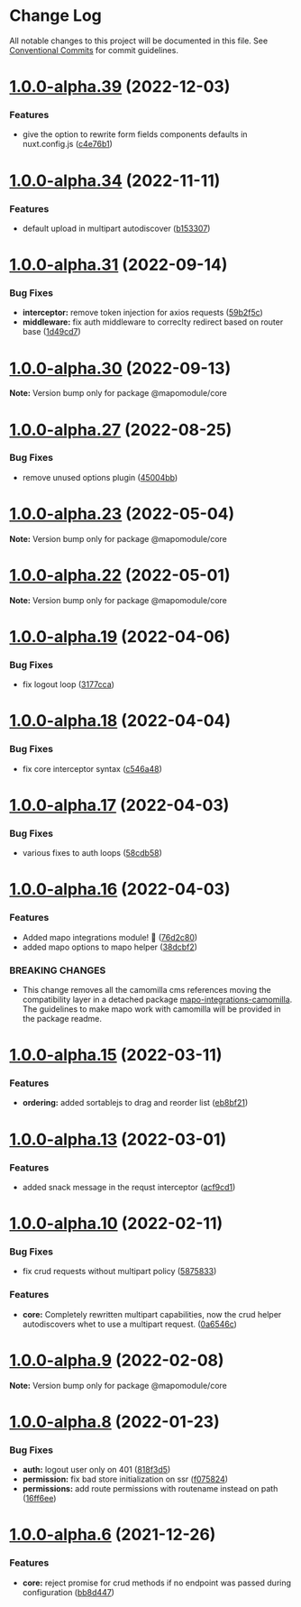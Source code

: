 # Change Log

All notable changes to this project will be documented in this file.
See [Conventional Commits](https://conventionalcommits.org) for commit guidelines.

# [1.0.0-alpha.39](https://github.com/lotrekagency/mapo/compare/v1.0.0-alpha.38...v1.0.0-alpha.39) (2022-12-03)


### Features

* give the option to rewrite form fields components defaults in nuxt.config.js ([c4e76b1](https://github.com/lotrekagency/mapo/commit/c4e76b153b145cc670ef988e9501e1a8fbc0005e))





# [1.0.0-alpha.34](https://github.com/lotrekagency/mapo/compare/v1.0.0-alpha.33...v1.0.0-alpha.34) (2022-11-11)


### Features

* default upload in multipart autodiscover ([b153307](https://github.com/lotrekagency/mapo/commit/b15330725a64a0931d2de49929a01e3a7319b382))





# [1.0.0-alpha.31](https://github.com/lotrekagency/mapo/compare/v1.0.0-alpha.30...v1.0.0-alpha.31) (2022-09-14)


### Bug Fixes

* **interceptor:** remove token injection for axios requests ([59b2f5c](https://github.com/lotrekagency/mapo/commit/59b2f5cb3dfd0becd78df02f30bc32967643e276))
* **middleware:** fix auth middleware to correclty redirect based on router base ([1d49cd7](https://github.com/lotrekagency/mapo/commit/1d49cd72e141888ef7aae91ac0ddb13f8d0fce7a))





# [1.0.0-alpha.30](https://github.com/lotrekagency/mapo/compare/v1.0.0-alpha.29...v1.0.0-alpha.30) (2022-09-13)

**Note:** Version bump only for package @mapomodule/core





# [1.0.0-alpha.27](https://github.com/lotrekagency/mapo/compare/v1.0.0-alpha.26...v1.0.0-alpha.27) (2022-08-25)


### Bug Fixes

* remove unused options plugin ([45004bb](https://github.com/lotrekagency/mapo/commit/45004bb158267c7e2f7795c1d12cf568f9d7ded2))





# [1.0.0-alpha.23](https://github.com/lotrekagency/mapo/compare/v1.0.0-alpha.22...v1.0.0-alpha.23) (2022-05-04)

**Note:** Version bump only for package @mapomodule/core





# [1.0.0-alpha.22](https://github.com/lotrekagency/mapo/compare/v1.0.0-alpha.21...v1.0.0-alpha.22) (2022-05-01)

**Note:** Version bump only for package @mapomodule/core





# [1.0.0-alpha.19](https://github.com/lotrekagency/mapo/compare/v1.0.0-alpha.18...v1.0.0-alpha.19) (2022-04-06)


### Bug Fixes

* fix logout loop ([3177cca](https://github.com/lotrekagency/mapo/commit/3177ccaf4be6151feec379c4241f8784b79d4361))





# [1.0.0-alpha.18](https://github.com/lotrekagency/mapo/compare/v1.0.0-alpha.17...v1.0.0-alpha.18) (2022-04-04)


### Bug Fixes

* fix core interceptor syntax ([c546a48](https://github.com/lotrekagency/mapo/commit/c546a48f22bf689d4b679aaab82b2b9ed62f26cc))





# [1.0.0-alpha.17](https://github.com/lotrekagency/mapo/compare/v1.0.0-alpha.16...v1.0.0-alpha.17) (2022-04-03)


### Bug Fixes

* various fixes to auth loops ([58cdb58](https://github.com/lotrekagency/mapo/commit/58cdb586e88df8e595876ba4dd4d4cc11865f7e3))





# [1.0.0-alpha.16](https://github.com/lotrekagency/mapo/compare/v1.0.0-alpha.15...v1.0.0-alpha.16) (2022-04-03)


### Features

* Added mapo integrations module! 🎉 ([76d2c80](https://github.com/lotrekagency/mapo/commit/76d2c805245b4cf49a33696339da52e4c17f4053))
* added mapo options to mapo helper ([38dcbf2](https://github.com/lotrekagency/mapo/commit/38dcbf28d286eb02c2a6785a883a14edaa0837b1))


### BREAKING CHANGES

* This change removes all the camomilla cms references moving the compatibility layer in a detached package [mapo-integrations-camomilla](https://github.com/lotrekagency/mapo-integrations-camomilla). The guidelines to make mapo work with camomilla will be provided in the package readme.





# [1.0.0-alpha.15](https://github.com/lotrekagency/mapo/compare/v1.0.0-alpha.14...v1.0.0-alpha.15) (2022-03-11)


### Features

* **ordering:** added sortablejs to drag and reorder list ([eb8bf21](https://github.com/lotrekagency/mapo/commit/eb8bf21c3178c3ad62db5aa7c06c0562e944dea6))





# [1.0.0-alpha.13](https://github.com/lotrekagency/mapo/compare/v1.0.0-alpha.12...v1.0.0-alpha.13) (2022-03-01)


### Features

* added snack message in the requst interceptor ([acf9cd1](https://github.com/lotrekagency/mapo/commit/acf9cd1efbabc13eb99af7f4bfe0dcf096112ec0))





# [1.0.0-alpha.10](https://github.com/lotrekagency/mapo/compare/v1.0.0-alpha.9...v1.0.0-alpha.10) (2022-02-11)


### Bug Fixes

* fix crud requests without multipart policy ([5875833](https://github.com/lotrekagency/mapo/commit/5875833209872a2609b653a089fff80c447b14e9))


### Features

* **core:** Completely rewritten multipart capabilities, now the crud helper autodiscovers whet to use a multipart request. ([0a6546c](https://github.com/lotrekagency/mapo/commit/0a6546c9adeaf1fcf57a88105101e476b8b786dc))





# [1.0.0-alpha.9](https://github.com/lotrekagency/mapo/compare/v1.0.0-alpha.8...v1.0.0-alpha.9) (2022-02-08)

**Note:** Version bump only for package @mapomodule/core





# [1.0.0-alpha.8](https://github.com/lotrekagency/mapo/compare/v1.0.0-alpha.7...v1.0.0-alpha.8) (2022-01-23)


### Bug Fixes

* **auth:** logout user only on 401 ([818f3d5](https://github.com/lotrekagency/mapo/commit/818f3d5ff315635438ac9bc9566a1b2fd2c5cf03))
* **permission:** fix bad store initialization on ssr ([f075824](https://github.com/lotrekagency/mapo/commit/f075824561d6a71ce07ecbba70e994102abd623b))
* **permissions:** add route permissions with routename instead on path ([16ff6ee](https://github.com/lotrekagency/mapo/commit/16ff6eee5e3a8ddbf9e7aea1ba05e8a88fb43932))





# [1.0.0-alpha.6](https://github.com/lotrekagency/mapo/compare/v1.0.0-alpha.5...v1.0.0-alpha.6) (2021-12-26)


### Features

* **core:** reject promise for crud methods if no endpoint was passed during configuration ([bb8d447](https://github.com/lotrekagency/mapo/commit/bb8d4474efe41af5d7f38dbcd47731133d6ba154))
